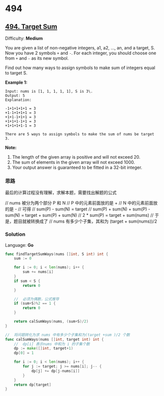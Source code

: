 # 494

## [494\. Target Sum](https://leetcode.com/problems/target-sum/)

Difficulty: **Medium**


You are given a list of non-negative integers, a1, a2, ..., an, and a target, S. Now you have 2 symbols `+` and `-`. For each integer, you should choose one from `+` and `-` as its new symbol.

Find out how many ways to assign symbols to make sum of integers equal to target S.

**Example 1:**  

```
Input: nums is [1, 1, 1, 1, 1], S is 3\. 
Output: 5
Explanation: 

-1+1+1+1+1 = 3
+1-1+1+1+1 = 3
+1+1-1+1+1 = 3
+1+1+1-1+1 = 3
+1+1+1+1-1 = 3

There are 5 ways to assign symbols to make the sum of nums be target 3.
```

**Note:**  

1.  The length of the given array is positive and will not exceed 20\.
2.  The sum of elements in the given array will not exceed 1000.
3.  Your output answer is guaranteed to be fitted in a 32-bit integer.

### 思路
最后的计算过程没有理解，求解本题，需要找出解题的公式

// nums 被分为两个部分 P 和 N
// P 中的元素前面放的是 +
// N 中的元素前面放的是 -
// 可得
//                   sum(P) - sum(N) = target
// sum(P) + sum(N) + sum(P) - sum(N) = target + sum(P) + sum(N)
//                        2 * sum(P) = target + sum(nums)
// 于是，题目就被转换成了
// nums 有多少个子集，其和为 (target + sum(nums))/2

### Solution

Language: **Go**

```go
func findTargetSumWays(nums []int, S int) int {
    sum := 0

	for i := 0; i < len(nums); i++ {
		sum += nums[i]
	}
	if sum < S {
		return 0
	}

	//  必须为偶数，公式推导
	if (sum+S)%2 == 1 {
		return 0
	}

	return calSumWays(nums, (sum+S)/2)
}

//  将问题转化为求 nums 中有多少个子集和为(target +sum )/2 个数
func calSumWays(nums []int, target int) int {
	//  dp[i] 表示nums 中和为 i 的子集个数
	dp := make([]int, target+1)
	dp[0] = 1

	for i := 0; i < len(nums); i++ {
		for j := target; j >= nums[i]; j-- {
			dp[j] += dp[j-nums[i]]
		}
	}
	return dp[target]
}
```